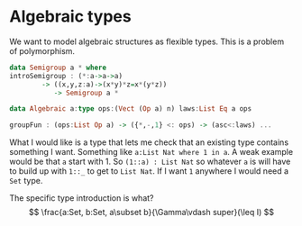 # Algebraic types

We want to model algebraic structures as flexible types.  This is a problem of polymorphism.

```haskell
data Semigroup a * where
introSemigroup : (*:a->a->a) 
		-> ((x,y,z:a)->(x*y)*z=x*(y*z)) 
		   -> Semigroup a *
```

```haskell
data Algebraic a:type ops:(Vect (Op a) n) laws:List Eq a ops

groupFun : (ops:List Op a) -> ({*,-,1} <: ops) -> (asc<:laws) ...
```

What I would like is a type that lets me check that an existing type contains something I want.  Something like `a:List Nat where 1 in a`.  A weak example would be that `a` start with $1$.  So `(1::a) : List Nat` so whatever `a` is will have to build up with `1::_` to get to `List Nat`.  If I want `1` anywhere I would need a `Set` type.

The specific type introduction is what?
$$
\frac{a:Set, b:Set, a\subset b}{\Gamma\vdash super}(\leq I)
$$
<!--stackedit_data:
eyJoaXN0b3J5IjpbODc0NjI1NTcwLC02MjMwNzU3NzhdfQ==
-->